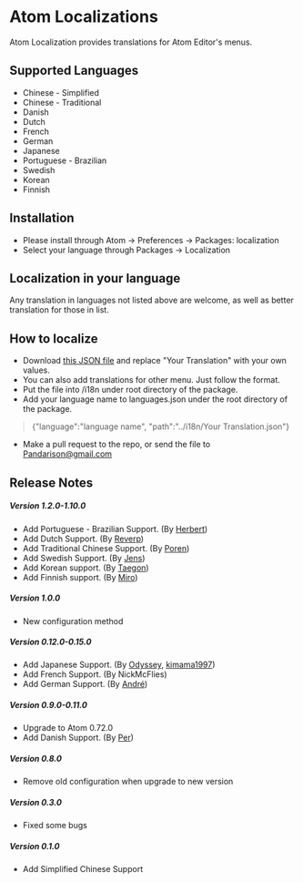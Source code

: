 Atom Localizations
===
Atom Localization provides translations for Atom Editor's menus.

## Supported Languages

- Chinese - Simplified
- Chinese - Traditional
- Danish
- Dutch
- French
- German
- Japanese
- Portuguese - Brazilian
- Swedish
- Korean
- Finnish


## Installation

- Please install through Atom -> Preferences -> Packages: localization
- Select your language through Packages -> Localization


## Localization in your language

Any translation in languages not listed above are welcome, as well as better translation for those in list.

## How to localize
- Download [this JSON file](https://raw.github.com/pandarison/Atom-Localization/master/i18n/default.json) and replace "Your Translation" with your own values.
- You can also add translations for other menu. Just follow the format.
- Put the file into /i18n under root directory of the package.
- Add your language name to languages.json under the root directory of the package.
> {"language":"language name", "path":"../i18n/Your Translation.json"}
- Make a pull request to the repo, or send the file to <Pandarison@gmail.com>


## Release Notes
##### Version 1.2.0-1.10.0
* Add Portuguese - Brazilian Support. (By [Herbert](https://github.com/herberthudson))
* Add Dutch Support. (By [Reverp](https://github.com/Reverp/))
* Add Traditional Chinese Support. (By [Poren](https://github.com/rschiang))
* Add Swedish Support. (By [Jens](https://github.com/jotunskij))
* Add Korean support. (By [Taegon](https://github.com/taggon))
* Add Finnish support. (By [Miro](https://github.com/mirorauhala))

##### Version 1.0.0
* New configuration method

##### Version 0.12.0-0.15.0
* Add Japanese Support. (By [Odyssey](https://github.com/8bitodyssey), [kimama1997](https://github.com/kimama1997))
* Add French Support. (By NickMcFlies)
* Add German Support. (By [André](https://github.com/andrecedik))

##### Version 0.9.0-0.11.0
* Upgrade to Atom 0.72.0
* Add Danish Support. (By [Per](https://github.com/thedataking))

##### Version 0.8.0
* Remove old configuration when upgrade to new version

##### Version 0.3.0
* Fixed some bugs

##### Version 0.1.0
* Add Simplified Chinese Support
